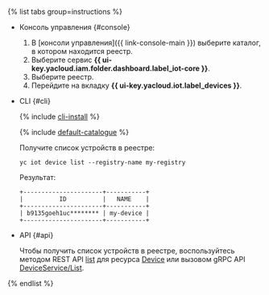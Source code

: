 {% list tabs group=instructions %}

- Консоль управления {#console}

	1. В [консоли управления]({{ link-console-main }}) выберите каталог, в котором находится реестр.
	1. Выберите сервис **{{ ui-key.yacloud.iam.folder.dashboard.label_iot-core }}**.
	1. Выберите реестр.
	1. Перейдите на вкладку **{{ ui-key.yacloud.iot.label_devices }}**.

- CLI {#cli}
  
	{% include [cli-install](../cli-install.md) %}

	{% include [default-catalogue](../default-catalogue.md) %}

	Получите список устройств в реестре:

	```
	yc iot device list --registry-name my-registry
	```

	Результат:
	
	```
	+----------------------+-----------+
	|          ID          |   NAME    |
	+----------------------+-----------+
	| b9135goeh1uc******** | my-device |
	+----------------------+-----------+
	```

- API {#api}

    Чтобы получить список устройств в реестре, воспользуйтесь методом REST API [list](../../iot-core/api-ref/Device/list.md) для ресурса [Device](../../iot-core/api-ref/Device/index.md) или вызовом gRPC API [DeviceService/List](../../iot-core/api-ref/grpc/device_service.md#List).

{% endlist %}